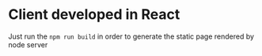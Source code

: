# Client developed in React

Just run the `npm run build` in order to generate the static page rendered by node server
